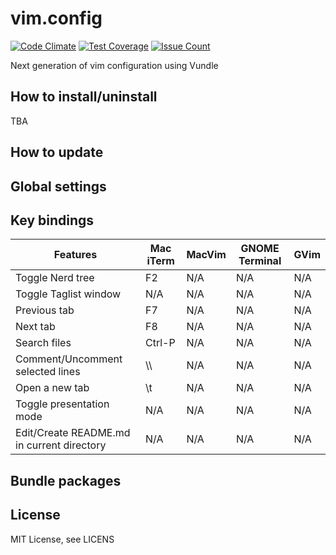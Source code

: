 # vim.config

[![Code Climate](https://codeclimate.com/github/bfeng/vim.config/badges/gpa.svg)](https://codeclimate.com/github/bfeng/vim.config)
[![Test Coverage](https://codeclimate.com/github/bfeng/vim.config/badges/coverage.svg)](https://codeclimate.com/github/bfeng/vim.config/coverage)
[![Issue Count](https://codeclimate.com/github/bfeng/vim.config/badges/issue_count.svg)](https://codeclimate.com/github/bfeng/vim.config)

Next generation of vim configuration using Vundle

## How to install/uninstall
TBA

## How to update

## Global settings


## Key bindings

|Features|Mac iTerm|MacVim|GNOME Terminal|GVim|
|--------|---------|------|--------------|----|
|Toggle Nerd tree|F2|N/A|N/A|N/A|
|Toggle Taglist window|N/A|N/A|N/A|N/A|
|Previous tab|F7|N/A|N/A|N/A|
|Next tab|F8|N/A|N/A|N/A|
|Search files|Ctrl-P|N/A|N/A|N/A|
|Comment/Uncomment selected lines| \\\\ |N/A|N/A|N/A|
|Open a new tab| \\t |N/A|N/A|N/A|
|Toggle presentation mode|N/A|N/A|N/A|N/A|
|Edit/Create README.md in current directory|N/A|N/A|N/A|N/A|

## Bundle packages

## License
MIT License, see LICENS
